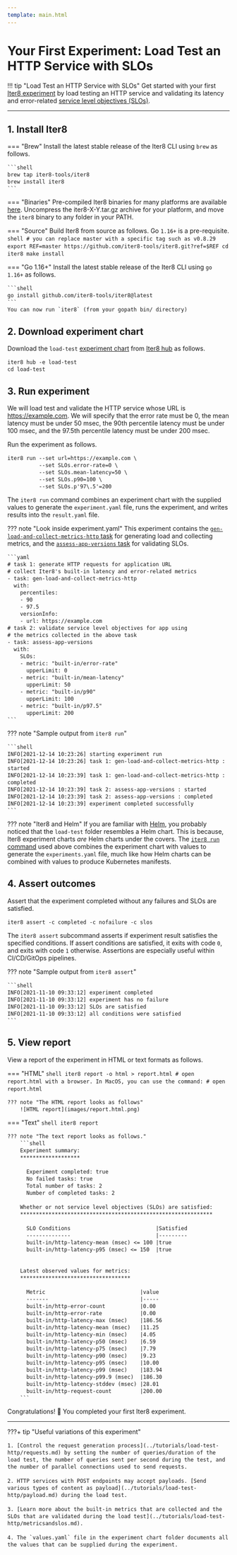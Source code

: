 ```yaml
---
template: main.html
---
```


# Your First Experiment: Load Test an HTTP Service with SLOs

!!! tip "Load Test an HTTP Service with SLOs"
    Get started with your first [Iter8 experiment](concepts.md#what-is-an-iter8-experiment) by load testing an HTTP service and validating its latency and error-related [service level objectives (SLOs)](../user-guide/topics/slos.md).

***

## 1. Install Iter8
=== "Brew"
    Install the latest stable release of the Iter8 CLI using `brew` as follows.

    ```shell
    brew tap iter8-tools/iter8
    brew install iter8
    ```
    
=== "Binaries"
    Pre-compiled Iter8 binaries for many platforms are available [here](https://github.com/iter8-tools/iter8/releases). Uncompress the iter8-X-Y.tar.gz archive for your platform, and move the `iter8` binary to any folder in your PATH.

=== "Source"
    Build Iter8 from source as follows. Go `1.16+` is a pre-requisite.
    ```shell
    # you can replace master with a specific tag such as v0.8.29
    export REF=master
    https://github.com/iter8-tools/iter8.git?ref=$REF
    cd iter8
    make install
    ```

=== "Go 1.16+"
    Install the latest stable release of the Iter8 CLI using `go 1.16+` as follows.

    ```shell
    go install github.com/iter8-tools/iter8@latest
    ```
    You can now run `iter8` (from your gopath bin/ directory)

## 2. Download experiment chart
Download the `load-test` [experiment chart](concepts.md#experiment-chart) from [Iter8 hub](../user-guide/topics/iter8hub.md) as follows.

```shell
iter8 hub -e load-test
cd load-test
```

## 3. Run experiment
We will load test and validate the HTTP service whose URL is https://example.com. We will specify that the error rate must be 0, the mean latency must be under 50 msec, the 90th percentile latency must be under 100 msec, and the 97.5th percentile latency must be under 200 msec. 

Run the experiment as follows.

```shell
iter8 run --set url=https://example.com \
          --set SLOs.error-rate=0 \
          --set SLOs.mean-latency=50 \
          --set SLOs.p90=100 \
          --set SLOs.p'97\.5'=200
```

The `iter8 run` command combines an experiment chart with the supplied values to generate the `experiment.yaml` file, runs the experiment, and writes results into the `result.yaml` file.

??? note "Look inside experiment.yaml"
    This experiment contains the [`gen-load-and-collect-metrics-http` task](../user-guide/tasks/collect.md) for generating load and collecting metrics, and the [`assess-app-versions` task](../user-guide/tasks/assess.md) for validating SLOs.

    ```yaml
    # task 1: generate HTTP requests for application URL
    # collect Iter8's built-in latency and error-related metrics
    - task: gen-load-and-collect-metrics-http
      with:
        percentiles: 
        - 90
        - 97.5
        versionInfo:
        - url: https://example.com
    # task 2: validate service level objectives for app using
    # the metrics collected in the above task
    - task: assess-app-versions
      with:
        SLOs:
        - metric: "built-in/error-rate"
          upperLimit: 0
        - metric: "built-in/mean-latency"
          upperLimit: 50
        - metric: "built-in/p90"
          upperLimit: 100
        - metric: "built-in/p97.5"
          upperLimit: 200
    ```

??? note "Sample output from `iter8 run`"

    ```shell
    INFO[2021-12-14 10:23:26] starting experiment run                      
    INFO[2021-12-14 10:23:26] task 1: gen-load-and-collect-metrics-http : started 
    INFO[2021-12-14 10:23:39] task 1: gen-load-and-collect-metrics-http : completed 
    INFO[2021-12-14 10:23:39] task 2: assess-app-versions : started        
    INFO[2021-12-14 10:23:39] task 2: assess-app-versions : completed      
    INFO[2021-12-14 10:23:39] experiment completed successfully    
    ```

??? note "Iter8 and Helm"
    If you are familiar with [Helm](https://helm.sh), you probably noticed that the `load-test` folder resembles a Helm chart. This is because, Iter8 experiment charts *are* Helm charts under the covers. The [`iter8 run` command](../user-guide/commands/iter8_run.md) used above combines the experiment chart with values to generate the `experiments.yaml` file, much like how Helm charts can be combined with values to produce Kubernetes manifests.

## 4. Assert outcomes
Assert that the experiment completed without any failures and SLOs are satisfied.

```shell
iter8 assert -c completed -c nofailure -c slos
```

The `iter8 assert` subcommand asserts if experiment result satisfies the specified conditions. 
If assert conditions are satisfied, it exits with code `0`, and exits with code `1` otherwise. Assertions are especially useful within CI/CD/GitOps pipelines.

??? note "Sample output from `iter8 assert`"

    ```shell
    INFO[2021-11-10 09:33:12] experiment completed
    INFO[2021-11-10 09:33:12] experiment has no failure                    
    INFO[2021-11-10 09:33:12] SLOs are satisfied                           
    INFO[2021-11-10 09:33:12] all conditions were satisfied
    ```

## 5. View report
View a report of the experiment in HTML or text formats as follows.

=== "HTML"
    ```shell
    iter8 report -o html > report.html
    # open report.html with a browser. In MacOS, you can use the command:
    # open report.html
    ```

    ??? note "The HTML report looks as follows"
        ![HTML report](images/report.html.png)

=== "Text"
    ```shell
    iter8 report
    ```

    ??? note "The text report looks as follows."
        ```shell
        Experiment summary:
        *******************

          Experiment completed: true
          No failed tasks: true
          Total number of tasks: 2
          Number of completed tasks: 2

        Whether or not service level objectives (SLOs) are satisfied:
        *************************************************************

          SLO Conditions                           |Satisfied
          --------------                           |---------
          built-in/http-latency-mean (msec) <= 100 |true
          built-in/http-latency-p95 (msec) <= 150  |true
          

        Latest observed values for metrics:
        ***********************************

          Metric                              |value
          -------                             |-----
          built-in/http-error-count           |0.00
          built-in/http-error-rate            |0.00
          built-in/http-latency-max (msec)    |186.56
          built-in/http-latency-mean (msec)   |11.25
          built-in/http-latency-min (msec)    |4.05
          built-in/http-latency-p50 (msec)    |6.59
          built-in/http-latency-p75 (msec)    |7.79
          built-in/http-latency-p90 (msec)    |9.23
          built-in/http-latency-p95 (msec)    |10.00
          built-in/http-latency-p99 (msec)    |183.94
          built-in/http-latency-p99.9 (msec)  |186.30
          built-in/http-latency-stddev (msec) |28.01
          built-in/http-request-count         |200.00
        ```

Congratulations! :tada: You completed your first Iter8 experiment.

***

???+ tip "Useful variations of this experiment"

    1. [Control the request generation process](../tutorials/load-test-http/requests.md) by setting the number of queries/duration of the load test, the number of queries sent per second during the test, and the number of parallel connections used to send requests.

    2. HTTP services with POST endpoints may accept payloads. [Send various types of content as payload](../tutorials/load-test-http/payload.md) during the load test.

    3. [Learn more about the built-in metrics that are collected and the SLOs that are validated during the load test](../tutorials/load-test-http/metricsandslos.md).
    
    4. The `values.yaml` file in the experiment chart folder documents all the values that can be supplied during the experiment.
